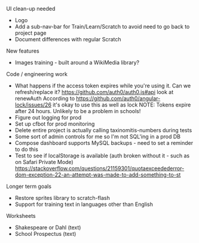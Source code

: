 UI clean-up needed
* Logo
* Add a sub-nav-bar for Train/Learn/Scratch to avoid need to go back to project page
* Document differences with regular Scratch

New features
* Images training - built around a WikiMedia library?

Code / engineering work
* What happens if the access token expires while you're using it. Can we refresh/replace it?
   https://github.com/auth0/auth0.js#api look at renewAuth
   According to https://github.com/auth0/angular-lock/issues/26 it's okay to use this as well as lock
   NOTE: Tokens expire after 24 hours. Unlikely to be a problem in schools!
* Figure out logging for prod
* Set up cfbot for prod monitoring
* Delete entire project is actually calling taxinomitis-numbers during tests
* Some sort of admin controls for me so I'm not SQL'ing in a prod DB
* Compose dashboard supports MySQL backups - need to set a reminder to do this
* Test to see if localStorage is available (auth broken without it - such as on Safari Private Mode)
   https://stackoverflow.com/questions/21159301/quotaexceedederror-dom-exception-22-an-attempt-was-made-to-add-something-to-st

Longer term goals
* Restore sprites library to scratch-flash
* Support for training text in languages other than English

Worksheets
* Shakespeare or Dahl (text)
* School Prospectus (text)
